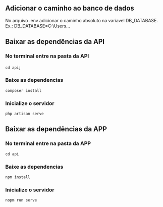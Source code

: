 ## Adicionar o caminho ao banco de dados
No arquivo .env adicionar o caminho absoluto na variavel DB_DATABASE. Ex.: DB_DATABASE=C:\Users\...

## Baixar as dependências da API
### No terminal entre na pasta da API
```cd api```;
### Baixe as dependencias
```composer install```
### Inicialize o servidor
```php artisan serve```

## Baixar as dependências da APP
### No terminal entre na pasta da APP
```cd api```
### Baixe as dependencias
```npm install```
### Inicialize o servidor
```nopm run serve```